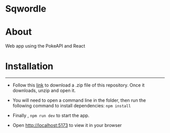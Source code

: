 # Sqwordle

# About

Web app using the PokeAPI and React

# Installation

---

- Follow this [link](https://github.com/ArdaAtik/React-PokeAPI/archive/refs/heads/main.zip) to download a .zip
  file of this repository. Once it downloads, unzip and open it.

- You will need to open a command line in the folder, then run the following command to install dependencies:
  `npm install`

- Finally , `npm run dev` to start the app.
- Open [http://localhost:5173](http://localhost:5173) to
  view it in your browser


